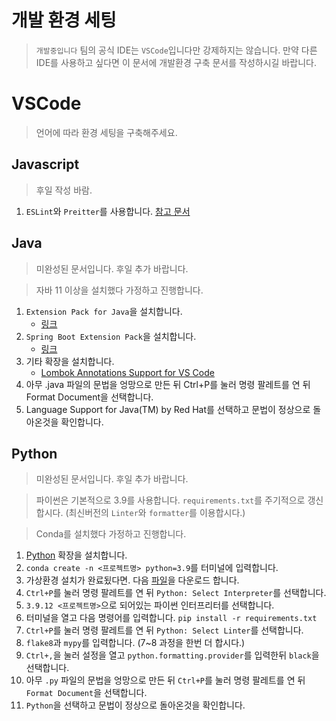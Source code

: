 # 개발 환경 세팅

> `개발중입니다` 팀의 공식 IDE는 `VSCode`입니다만 강제하지는 않습니다. 
> 만약 다른 IDE를 사용하고 싶다면 이 문서에 개발환경 구축 문서를 작성하시길 바랍니다.

# VSCode

> 언어에 따라 환경 세팅을 구축해주세요.

## Javascript

> 후일 작성 바람.

1. `ESLint`와 `Preitter`를 사용합니다. [참고 문서](https://veggie-garden.tistory.com/13)

## Java

> 미완성된 문서입니다. 후일 추가 바랍니다.

> 자바 11 이상을 설치했다 가정하고 진행합니다.

1. `Extension Pack for Java`을 설치합니다.
    - [링크](https://marketplace.visualstudio.com/items?itemName=vscjava.vscode-java-pack)
2. `Spring Boot Extension Pack`을 설치합니다.
    - [링크](https://marketplace.visualstudio.com/items?itemName=Pivotal.vscode-boot-dev-pack)
3. 기타 확장을 설치합니다.
    - [Lombok Annotations Support for VS Code](https://marketplace.visualstudio.com/items?itemName=vscjava.vscode-lombok)
4. 아무 .java 파일의 문법을 엉망으로 만든 뒤 Ctrl+P를 눌러 명령 팔레트를 연 뒤 Format Document을 선택합니다.
5. Language Support for Java(TM) by Red Hat를 선택하고 문법이 정상으로 돌아온것을 확인합니다.


## Python

> 미완성된 문서입니다. 후일 추가 바랍니다.

> 파이썬은 기본적으로 3.9를 사용합니다. `requirements.txt`를 주기적으로 갱신합시다. (최신버전의 `Linter`와 `formatter`를 이용합시다.)

> Conda를 설치했다 가정하고 진행합니다.

1. [Python](https://marketplace.visualstudio.com/items?itemName=ms-python.python) 확장을 설치합니다.
2. `conda create -n <프로젝트명> python=3.9`를 터미널에 입력합니다.
3. 가상환경 설치가 완료됬다면. 다음 [파일](env\requirements.txt)을 다운로드 합니다.
4. `Ctrl+P`를 눌러 명령 팔레트를 연 뒤 `Python: Select Interpreter`를 선택합니다.
5. `3.9.12 <프로젝트명>`으로 되어있는 파이썬 인터프리터를 선택합니다.
6. 터미널을 열고 다음 명령어를 입력합니다. `pip install -r requirements.txt`
7. `Ctrl+P`를 눌러 명령 팔레트를 연 뒤 `Python: Select Linter`를 선택합니다.
8. `flake8`과 `mypy`를 입력합니다. (7~8 과정을 한번 더 합시다.)
9. `Ctrl+,`을 눌러 설정을 열고 `python.formatting.provider`를 입력한뒤 `black`을 선택합니다.
10. 아무 `.py` 파일의 문법을 엉망으로 만든 뒤 `Ctrl+P`를 눌러 명령 팔레트를 연 뒤 `Format Document`을 선택합니다.
11. `Python`을 선택하고 문법이 정상으로 돌아온것을 확인합니다.
